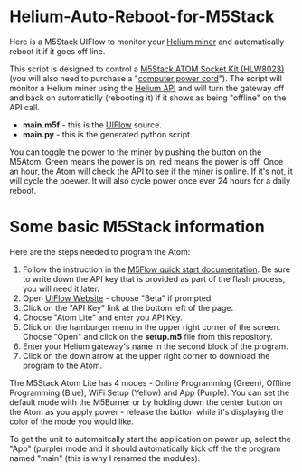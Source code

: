 # Helium-Auto-Reboot-for-M5Stack

Here is a M5Stack UIFlow to monitor your [Helium miner](https://www.helium.com/mine) and automatically reboot it if it goes off line.

This script is designed to control a [M5Stack ATOM Socket Kit (HLW8023)](https://shop.m5stack.com/collections/m5-atom/products/atom-socket-kit-hlw8023-jp-us?variant=39295191744684) (you will also need to purchase a "[computer power cord](https://amzn.to/2UMP2Eu)").  The script will monitor a Helium miner using the [Helium API](https://api.helium.io/v1/hotspots/name/) and will turn the gateway off and back on automaticlly (rebooting it) if it shows as being "offline" on the API call.

- **main.m5f** - this is the [UIFlow](https://flow.m5stack.com) source.
- **main.py**  - this is the generated python script.

You can toggle the power to the miner by pushing the button on the M5Atom.  Green means the power is on, red means the power is off.  Once an hour, the Atom will check the API to see if the miner is online.  If it's not, it will cycle the poewer.  It will also cycle power once ever 24 hours for a daily reboot.

# Some basic M5Stack information 

Here are the steps needed to program the Atom:

1) Follow the instruction in the [M5Flow quick start documentation](https://docs.m5stack.com/en/quick_start/atom/atom_quick_start_uiflow). Be sure to write down the API key that is provided as part of the flash process, you will need it later.
2) Open [UIFlow Website](https://flow.m5stack.com) - choose "Beta" if prompted.
3) Click on the "API Key" link at the bottom left of the page.
4) Choose "Atom Lite" and enter you API Key.
5) Click on the hamburger menu in the upper right corner of the screen.  Choose "Open" and click on the **setup.m5** file from this repository.
6) Enter your Helium gateway's name in the second block of the program.
7) Click on the down arrow at the upper right corner to download the program to the Atom.

The M5Stack Atom Lite has 4 modes - Online Programming (Green), Offline Programming (Blue), WiFi Setup (Yellow) and App (Purple).  You can set the default mode with the M5Burner or by holding down the center button on the Atom as you apply power - release the button while it's displaying the color of the mode you would like.

To get the unit to automaitcally start the application on power up, select the "App" (purple) mode and it should automatically kick off the the program named "main" (this is why I renamed the modules).
